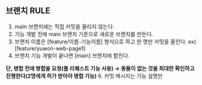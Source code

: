## 브랜치 RULE

1. main 브랜치에는 직접 커밋을 올리지 않는다.
2. 기능 개발 전에 main 브랜치 기준으로 새로운 브랜치를 만든다.
3. 브랜치 이름은 [feature/이름-기능이름] 형식으로 하고 한 명만 커밋을 올린다. ex) [feature/yuwon-web-page1]
4. 브랜치 기능 개발이 끝나면 [main] 브랜치에 합친다.
   
**단, 병합 전에 병합을 요청(풀 리퀘스트 기능 사용) → 충돌이 없는 것을 최대한 확인하고 진행한다(2명에게 허가 받아야 병합 가능)**
6. 커밋 메시지는 기능 설명만
